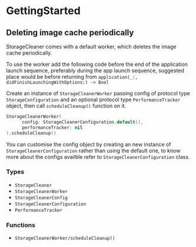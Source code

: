 # GettingStarted

## Deleting image cache periodically

StorageCleaner comes with a default worker, which deletes the image cache periodically.

To use the worker add the following code before the end of the application launch sequence, preferably during the app launch sequence, suggested place would be before returning from `application(_:, didFinishLaunchingWithOptions:) -> Bool` 

Create an instance of `StorageCleanerWorker` passing config of protocol type `StorageConfiguration` and an optional protocol type `PerformanceTracker` object, then call `scheduleCleanup()` function on it.

```swift
StorageCleanerWorker(
      config: StorageCleanerConfiguration.default(),
      performanceTracker: nil
).scheduleCleanup()
```

You can customise the config object by creating an new instance of `StorageCleanerConfiguration` rather than using the default one, to know more about the configs availble refer to `StorageCleanerConfiguration` class.

### Types

- ``StorageCleaner``
- ``StorageCleanerWorker``
- ``StorageCleanerConfig``
- ``StorageCleanerConfiguration``
- ``PerformanceTracker``

### Functions

- ``StorageCleanerWorker/scheduleCleanup()``

